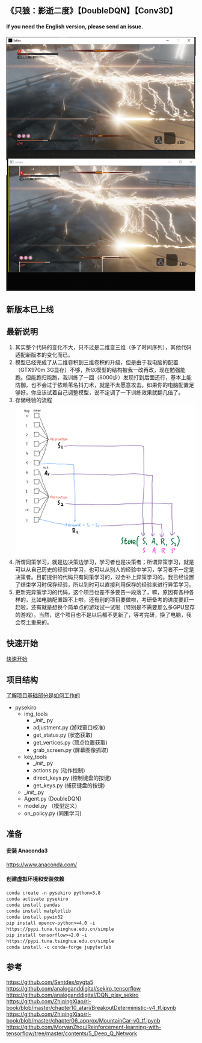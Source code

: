 ## 《只狼：影逝二度》【DoubleDQN】【Conv3D】

#### If you need the English version, please send an issue.  

![demo.jpg](https://raw.githubusercontent.com/ricagj/pysekiro/main/imgs/adjustment_02.png)  

## **新版本已上线**

## 最新说明 

1. 其实整个代码的变化不大，只不过是二维变三维（多了时间序列），其他代码适配新版本的变化而已。
2. 模型已经完成了从二维卷积到三维卷积的升级，但是由于我电脑的配置（GTX970m 3G显存）不够，所以模型的结构被我一改再改，现在勉强能跑。但能跑归能跑，我训练了一回（8000步）发现打到后面还行，基本上能防御，也不会过于依赖苇名抖刀术，就是不太愿意攻击。如果你的电脑配置足够好，你应该试着自己调整模型，说不定调了一下训练效果就翻几倍了。
3. 存储经验的流程
![存储经验部分代码流程图](https://github.com/ricagj/pysekiro_with_RL/blob/main/flow_chart.png)  
4. 所谓同策学习，就是边决策边学习，学习者也是决策者；所谓异策学习，就是可以从自己历史的经验中学习，也可以从别人的经验中学习，学习者不一定是决策者。目前提供的代码只有同策学习的，过会补上异策学习的。我已经设置了结束学习时保存经验，所以到时可以直接利用保存的经验来进行异策学习。
5. 更新完异策学习的代码，这个项目也差不多要告一段落了，嘛，原因有各种各样的，比如电脑配置跟不上啦，还有别的项目要做啦，考研备考的进度要赶一赶啦，还有就是想换个简单点的游戏试一试啦（特别是不需要那么多GPU显存的游戏）。当然，这个项目也不是以后都不更新了，等考完研，换了电脑，我会卷土重来的。

## 快速开始

[快速开始](https://github.com/ricagj/pysekiro_with_RL/blob/main/Quick_start.ipynb)  

## 项目结构

[了解项目基础部分是如何工作的](https://github.com/ricagj/pysekiro_with_RL/blob/main/How_it_works.ipynb)  

- pysekiro
    - img_tools
        - \__init__.py
        - adjustment.py (游戏窗口校准)
        - get_status.py (状态获取)
        - get_vertices.py (顶点位置获取)
        - grab_screen.py (屏幕图像抓取)
    - key_tools
        - \__init__.py
        - actions.py (动作控制)
        - direct_keys.py (控制键盘的按键)
        - get_keys.py (捕获键盘的按键)
    - \__init__.py
    - Agent.py (DoubleDQN)
    - model.py （模型定义）
    - on_policy.py (同策学习)

## 准备

#### 安装 Anaconda3

https://www.anaconda.com/  

#### 创建虚拟环境和安装依赖

~~~shell
conda create -n pysekiro python=3.8
conda activate pysekiro
conda install pandas
conda install matplotlib
conda install pywin32
pip install opencv-python>=4.0 -i https://pypi.tuna.tsinghua.edu.cn/simple
pip install tensorflow>=2.0 -i https://pypi.tuna.tsinghua.edu.cn/simple
conda install -c conda-forge jupyterlab
~~~

## 参考
https://github.com/Sentdex/pygta5  
https://github.com/analoganddigital/sekiro_tensorflow  
https://github.com/analoganddigital/DQN_play_sekiro  
https://github.com/ZhiqingXiao/rl-book/blob/master/chapter10_atari/BreakoutDeterministic-v4_tf.ipynb  
https://github.com/ZhiqingXiao/rl-book/blob/master/chapter06_approx/MountainCar-v0_tf.ipynb  
https://github.com/MorvanZhou/Reinforcement-learning-with-tensorflow/tree/master/contents/5_Deep_Q_Network  